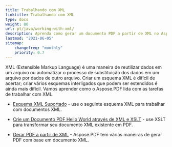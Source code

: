 ```yaml
---
title: Trabalhando com XML
linktitle: Trabalhando com XML
type: docs
weight: 80
url: pt/java/working-with-xml/
description: Aprenda como gerar um documento PDF a partir de XML no Aspose.PDF para Java
lastmod: "2021-06-05"
sitemap:
    changefreq: "monthly"
    priority: 0.7
---
```


XML (Extensible Markup Language) é uma maneira de reutilizar dados em um arquivo ou automatizar o processo de substituição dos dados em um arquivo por dados de outro arquivo. Criar um esquema XML é difícil de acertar; criar vários esquemas interligados que podem ser estendidos é ainda mais difícil. Vamos aprender como o Aspose.PDF lida com as tarefas de trabalhar com XML.

- [Esquema XML Suportado](/pdf/java/supported-xml-schema/) - use o seguinte esquema XML para trabalhar com documentos XML.
- [Crie um Documento PDF Hello World através de XML e XSLT](/pdf/java/create-a-hello-world-pdf-document-through-xml-and-xslt/) - use XSLT para transformar seu documento XML existente em PDF.

- [Gerar PDF a partir de XML](/pdf/java/generate-pdf-from-xml) - Aspose.PDF tem várias maneiras de gerar PDF com base em documento XML.